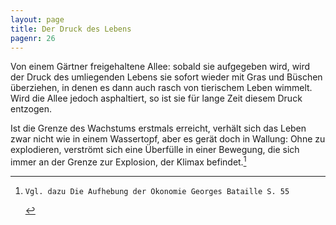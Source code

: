 ```yaml
---
layout: page
title: Der Druck des Lebens
pagenr: 26
---
```

Von einem Gärtner freigehaltene Allee: sobald sie aufgegeben wird, wird der Druck des umliegenden Lebens sie sofort wieder mit Gras und Büschen überziehen, in denen es dann auch rasch von tierischem Leben wimmelt. Wird die Allee jedoch asphaltiert, so ist sie für lange Zeit diesem Druck entzogen.Ist die Grenze des Wachstums erstmals erreicht, verhält sich das Leben zwar nicht wie in einem Wassertopf, aber es gerät doch in Wallung: Ohne zu explodieren, verströmt sich eine Überfülle in einer Bewegung, die sich immer an der Grenze zur Explosion, der Klimax befindet.[^21]

[^21]:
		Vgl. dazu Die Aufhebung der Ökonomie Georges Bataille S. 55
